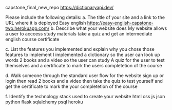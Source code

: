capstone_final_new_repo
https://dictionaryapi.dev/

Please include the following details: a. The title of your site and a link to the URL where it is deployed Easy english https://easy-english-capstone-two.herokuapp.com/
b. Describe what your website does My website allows a user to acccess study materials take a quiz and get an intermediate english course certificate

c. List the features you implemented and explain why you chose those features to implement I implemented a dictionary so the user can look up words 2 books and a video so the user can study A quiz for the user to test themselves and a certificate to mark the users completetion of the course

d. Walk someone through the standard user flow for the website sign up or login then read 2 books and a video then take the quiz to test yourself and get the certificate to mark the your completetion of the course

f. Identify the technology stack used to create your website html css js json python flask sqlalchemy psql heroku
